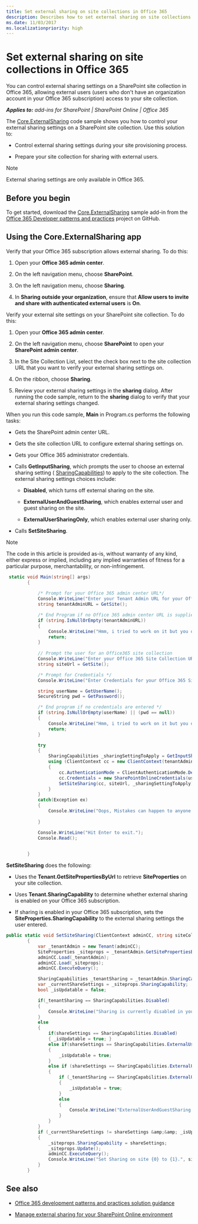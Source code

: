 ```yaml
---
title: Set external sharing on site collections in Office 365
description: Describes how to set external sharing on site collections in Microsoft Office 365 and outlines how to use the Core.ExternalSharing application.
ms.date: 11/03/2017
ms.localizationpriority: high
---
```

# Set external sharing on site collections in Office 365

You can control external sharing settings on a SharePoint site collection in Office 365, allowing external users (users who don't have an organization account in your Office 365 subscription) access to your site collection.

_**Applies to:** add-ins for SharePoint | SharePoint Online | Office 365_

The  [Core.ExternalSharing](https://github.com/SharePoint/PnP/tree/master/Samples/Core.ExternalSharing) code sample shows you how to control your external sharing settings on a SharePoint site collection. Use this solution to:

- Control external sharing settings during your site provisioning process.
    
- Prepare your site collection for sharing with external users.

> [!NOTE] 
> External sharing settings are only available in Office 365.

## Before you begin
<a name="sectionSection0"> </a>

To get started, download the  [Core.ExternalSharing](https://github.com/SharePoint/PnP/tree/master/Samples/Core.ExternalSharing) sample add-in from the [Office 365 Developer patterns and practices](https://github.com/SharePoint/PnP/tree/dev) project on GitHub.

## Using the Core.ExternalSharing app
<a name="sectionSection1"> </a>

Verify that your Office 365 subscription allows external sharing. To do this:

1. Open your  **Office 365 admin center**.
    
2. On the left navigation menu, choose **SharePoint**.
    
3. On the left navigation menu, choose  **Sharing**.
    
4. In  **Sharing outside your organization**, ensure that  **Allow users to invite and share with authenticated external users** is **On**.
    
Verify your external site settings on your SharePoint site collection. To do this:

1. Open your  **Office 365 admin center**.
    
2. On the left navigation menu, choose  **SharePoint** to open your **SharePoint admin center**.
    
3. In the Site Collection List, select the check box next to the site collection URL that you want to verify your external sharing settings on.
    
4. On the ribbon, choose  **Sharing**.
    
5. Review your external sharing settings in the  **sharing** dialog. After running the code sample, return to the **sharing** dialog to verify that your external sharing settings changed.
    
When you run this code sample,  **Main** in Program.cs performs the following tasks:

- Gets the SharePoint admin center URL.
    
- Gets the site collection URL to configure external sharing settings on.
    
- Gets your Office 365 administrator credentials.
    
- Calls  **GetInputSharing**, which prompts the user to choose an external sharing setting ( [SharingCapabilities](https://msdn.microsoft.com/library/office/microsoft.online.sharepoint.tenantmanagement.sharingcapabilities.aspx)) to apply to the site collection. The external sharing settings choices include:
    
	-  **Disabled**, which turns off external sharing on the site.
    
	-  **ExternalUserAndGuestSharing**, which enables external user and guest sharing on the site.
    
	-  **ExternalUserSharingOnly**, which enables external user sharing only.
    
- Calls  **SetSiteSharing**.

> [!NOTE] 
> The code in this article is provided as-is, without warranty of any kind, either express or implied, including any implied warranties of fitness for a particular purpose, merchantability, or non-infringement.

```csharp
 static void Main(string[] args)
        {
           
            /* Prompt for your Office 365 admin center URL*/
            Console.WriteLine("Enter your Tenant Admin URL for your Office 365 subscription:");
            string tenantAdminURL = GetSite();

            /* End Program if no Office 365 admin center URL is supplied*/
            if (string.IsNullOrEmpty(tenantAdminURL))
            {
                Console.WriteLine("Hmm, i tried to work on it but you didn't supply your admin tenant url:");
                return;
            }
               
            // Prompt the user for an Office365 site collection 
            Console.WriteLine("Enter your Office 365 Site Collection URL:");
            string siteUrl = GetSite();

            /* Prompt for Credentials */
            Console.WriteLine("Enter Credentials for your Office 365 Site Collection {0}:", siteUrl);

            string userName = GetUserName();
            SecureString pwd = GetPassword();

            /* End program if no credentials are entered */
            if (string.IsNullOrEmpty(userName) || (pwd == null))
            {
                Console.WriteLine("Hmm, i tried to work on it but you didn't supply your credentials:");
                return;
            }

            try 
            {
                SharingCapabilities _sharingSettingToApply = GetInputSharing(siteUrl);
                using (ClientContext cc = new ClientContext(tenantAdminURL))
                { 
                    cc.AuthenticationMode = ClientAuthenticationMode.Default;
                    cc.Credentials = new SharePointOnlineCredentials(userName, pwd);
                    SetSiteSharing(cc, siteUrl, _sharingSettingToApply);
                }
            }
            catch(Exception ex)
            {
                Console.WriteLine("Oops, Mistakes can happen to anyone. An Error occured : {0}", ex.Message);
               
            }

            Console.WriteLine("Hit Enter to exit.");
            Console.Read();

        
        }
```

**SetSiteSharing** does the following:

-  Uses the **Tenant.GetSitePropertiesByUrl** to retrieve **SiteProperties** on your site collection.
    
- Uses  **Tenant.SharingCapability** to determine whether external sharing is enabled on your Office 365 subscription.
    
-  If sharing is enabled in your Office 365 subscription, sets the **SiteProperties.SharingCapability** to the external sharing settings the user entered.

```csharp
public static void SetSiteSharing(ClientContext adminCC, string siteCollectionURl, SharingCapabilities shareSettings)
        {
            var _tenantAdmin = new Tenant(adminCC);
            SiteProperties _siteprops = _tenantAdmin.GetSitePropertiesByUrl(siteCollectionURl, true);
            adminCC.Load(_tenantAdmin);
            adminCC.Load(_siteprops);
            adminCC.ExecuteQuery();

            SharingCapabilities _tenantSharing = _tenantAdmin.SharingCapability;
            var _currentShareSettings = _siteprops.SharingCapability;
            bool _isUpdatable = false;

            if(_tenantSharing == SharingCapabilities.Disabled)
            {
                Console.WriteLine("Sharing is currently disabled in your tenant! I am unable to work on it.");
            }
            else
            {  
                if(shareSettings == SharingCapabilities.Disabled)
                { _isUpdatable = true; }
                else if(shareSettings == SharingCapabilities.ExternalUserSharingOnly)
                {
                    _isUpdatable = true;   
                }
                else if (shareSettings == SharingCapabilities.ExternalUserAndGuestSharing)
                {
                    if (_tenantSharing == SharingCapabilities.ExternalUserAndGuestSharing)
                    {
                        _isUpdatable = true;
                    }
                    else
                    {
                        Console.WriteLine("ExternalUserAndGuestSharing is currently disabled in your tenant! I am unable to work on it.");
                    }
                }
            }
            if (_currentShareSettings != shareSettings &amp;&amp; _isUpdatable)
            {
                _siteprops.SharingCapability = shareSettings;
                _siteprops.Update();
                adminCC.ExecuteQuery();
                Console.WriteLine("Set Sharing on site {0} to {1}.", siteCollectionURl, shareSettings);
            }
        }
```

## See also
<a name="bk_addresources"> </a>

-  [Office 365 development patterns and practices solution guidance](Office-365-development-patterns-and-practices-solution-guidance.md)
    
-  [Manage external sharing for your SharePoint Online environment](https://support.office.com/article/Manage-external-sharing-for-your-SharePoint-Online-environment-C8A462EB-0723-4B0B-8D0A-70FEAFE4BE85)
